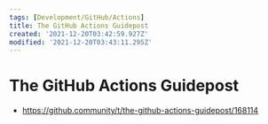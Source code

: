 ```yaml
---
tags: [Development/GitHub/Actions]
title: The GitHub Actions Guidepost
created: '2021-12-20T03:42:59.927Z'
modified: '2021-12-20T03:43:11.295Z'
---
```


# The GitHub Actions Guidepost

* https://github.community/t/the-github-actions-guidepost/168114

